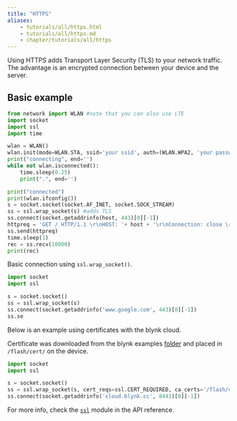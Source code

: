 ```yaml
---
title: "HTTPS"
aliases:
    - tutorials/all/https.html
    - tutorials/all/https.md
    - chapter/tutorials/all/https
---
```

Using HTTPS adds Transport Layer Security (TLS) to your network traffic. The advantage is an encrypted connection between your device and the server.

## Basic example
```python
from network import WLAN #note that you can also use LTE
import socket
import ssl
import time

wlan = WLAN()
wlan.init(mode=WLAN.STA, ssid='your ssid', auth=(WLAN.WPA2, 'your password'))
print("connecting", end='')
while not wlan.isconnected():
    time.sleep(0.25)
    print(".", end='')

print("connected")
print(wlan.ifconfig())
s = socket.socket(socket.AF_INET, socket.SOCK_STREAM)
ss = ssl.wrap_socket(s) #adds TLS
ss.connect(socket.getaddrinfo(host, 443)[0][-1])
httpreq = 'GET / HTTP/1.1 \r\nHOST: '+ host + '\r\nConnection: close \r\n\r\n'
ss.send(httpreq)
time.sleep(1)
rec = ss.recv(10000)
print(rec)
```
Basic connection using `ssl.wrap_socket()`.

```python
import socket
import ssl

s = socket.socket()
ss = ssl.wrap_socket(s)
ss.connect(socket.getaddrinfo('www.google.com', 443)[0][-1])
ss.se
```

Below is an example using certificates with the blynk cloud.

Certificate was downloaded from the blynk examples [folder](https://github.com/wipy/wipy/tree/master/examples/blynk) and placed in `/flash/cert/` on the device.

```python
import socket
import ssl

s = socket.socket()
ss = ssl.wrap_socket(s, cert_reqs=ssl.CERT_REQUIRED, ca_certs='/flash/cert/ca.pem')
ss.connect(socket.getaddrinfo('cloud.blynk.cc', 8441)[0][-1])
```

For more info, check the [`ssl`](/firmwareapi/micropython/ussl) module in the API reference.
